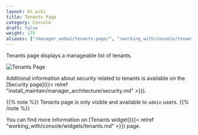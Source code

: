 ```yaml
---
layout: bt_wiki
title: Tenants Page
category: Console
draft: false
weight: 175
aliases: ["/manager_webui/tenants-page/", "/working_with/console/tenants-page/"]
---
```


Tenants page displays a manageable list of tenants.

![Tenants Page]( /images/ui/pages/tenants-page.png )

Additional information about security related to tenants is available on the [Security page]({{< relref "install_maintain/manager_architecture/security.md" >}}).

{{% note %}}
Tenants page is only visible and available to `admin` users.
{{% /note %}}

You can find more information on [Tenants widget]({{< relref "working_with/console/widgets/tenants.md" >}}) page.
